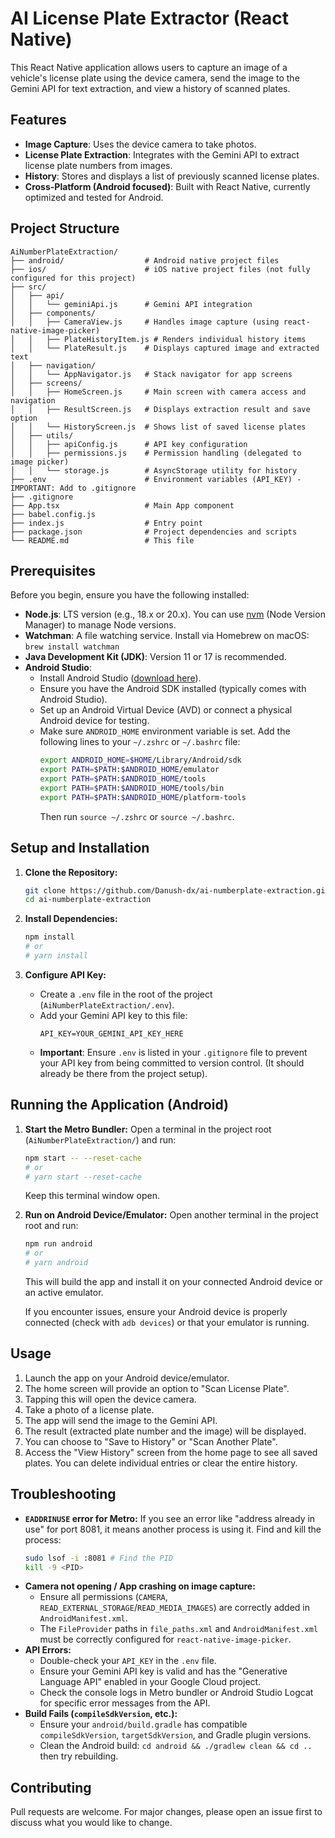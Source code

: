 # AI License Plate Extractor (React Native)

This React Native application allows users to capture an image of a vehicle's license plate using the device camera, send the image to the Gemini API for text extraction, and view a history of scanned plates.

## Features

*   **Image Capture**: Uses the device camera to take photos.
*   **License Plate Extraction**: Integrates with the Gemini API to extract license plate numbers from images.
*   **History**: Stores and displays a list of previously scanned license plates.
*   **Cross-Platform (Android focused)**: Built with React Native, currently optimized and tested for Android.

## Project Structure

```
AiNumberPlateExtraction/
├── android/                  # Android native project files
├── ios/                      # iOS native project files (not fully configured for this project)
├── src/
│   ├── api/
│   │   └── geminiApi.js      # Gemini API integration
│   ├── components/
│   │   ├── CameraView.js     # Handles image capture (using react-native-image-picker)
│   │   ├── PlateHistoryItem.js # Renders individual history items
│   │   └── PlateResult.js    # Displays captured image and extracted text
│   ├── navigation/
│   │   └── AppNavigator.js   # Stack navigator for app screens
│   ├── screens/
│   │   ├── HomeScreen.js     # Main screen with camera access and navigation
│   │   ├── ResultScreen.js   # Displays extraction result and save option
│   │   └── HistoryScreen.js  # Shows list of saved license plates
│   ├── utils/
│   │   ├── apiConfig.js      # API key configuration
│   │   ├── permissions.js    # Permission handling (delegated to image picker)
│   │   └── storage.js        # AsyncStorage utility for history
├── .env                      # Environment variables (API_KEY) - IMPORTANT: Add to .gitignore
├── .gitignore
├── App.tsx                   # Main App component
├── babel.config.js
├── index.js                  # Entry point
├── package.json              # Project dependencies and scripts
└── README.md                 # This file
```

## Prerequisites

Before you begin, ensure you have the following installed:

*   **Node.js**: LTS version (e.g., 18.x or 20.x). You can use [nvm](https://github.com/nvm-sh/nvm) (Node Version Manager) to manage Node versions.
*   **Watchman**: A file watching service. Install via Homebrew on macOS: `brew install watchman`
*   **Java Development Kit (JDK)**: Version 11 or 17 is recommended.
*   **Android Studio**:
    *   Install Android Studio ([download here](https://developer.android.com/studio)).
    *   Ensure you have the Android SDK installed (typically comes with Android Studio).
    *   Set up an Android Virtual Device (AVD) or connect a physical Android device for testing.
    *   Make sure `ANDROID_HOME` environment variable is set. Add the following lines to your `~/.zshrc` or `~/.bashrc` file:
        ```bash
        export ANDROID_HOME=$HOME/Library/Android/sdk
        export PATH=$PATH:$ANDROID_HOME/emulator
        export PATH=$PATH:$ANDROID_HOME/tools
        export PATH=$PATH:$ANDROID_HOME/tools/bin
        export PATH=$PATH:$ANDROID_HOME/platform-tools
        ```
        Then run `source ~/.zshrc` or `source ~/.bashrc`.

## Setup and Installation

1.  **Clone the Repository:**
    ```bash
    git clone https://github.com/Danush-dx/ai-numberplate-extraction.git
    cd ai-numberplate-extraction
    ```

2.  **Install Dependencies:**
    ```bash
    npm install
    # or
    # yarn install
    ```

3.  **Configure API Key:**
    *   Create a `.env` file in the root of the project (`AiNumberPlateExtraction/.env`).
    *   Add your Gemini API key to this file:
        ```
        API_KEY=YOUR_GEMINI_API_KEY_HERE
        ```
    *   **Important**: Ensure `.env` is listed in your `.gitignore` file to prevent your API key from being committed to version control. (It should already be there from the project setup).

## Running the Application (Android)

1.  **Start the Metro Bundler:**
    Open a terminal in the project root (`AiNumberPlateExtraction/`) and run:
    ```bash
    npm start -- --reset-cache
    # or
    # yarn start --reset-cache
    ```
    Keep this terminal window open.

2.  **Run on Android Device/Emulator:**
    Open another terminal in the project root and run:
    ```bash
    npm run android
    # or
    # yarn android
    ```
    This will build the app and install it on your connected Android device or an active emulator.

    If you encounter issues, ensure your Android device is properly connected (check with `adb devices`) or that your emulator is running.

## Usage

1.  Launch the app on your Android device/emulator.
2.  The home screen will provide an option to "Scan License Plate".
3.  Tapping this will open the device camera.
4.  Take a photo of a license plate.
5.  The app will send the image to the Gemini API.
6.  The result (extracted plate number and the image) will be displayed.
7.  You can choose to "Save to History" or "Scan Another Plate".
8.  Access the "View History" screen from the home page to see all saved plates. You can delete individual entries or clear the entire history.

## Troubleshooting

*   **`EADDRINUSE` error for Metro:**
    If you see an error like "address already in use" for port 8081, it means another process is using it. Find and kill the process:
    ```bash
    sudo lsof -i :8081 # Find the PID
    kill -9 <PID>
    ```
*   **Camera not opening / App crashing on image capture:**
    *   Ensure all permissions (`CAMERA`, `READ_EXTERNAL_STORAGE`/`READ_MEDIA_IMAGES`) are correctly added in `AndroidManifest.xml`.
    *   The `FileProvider` paths in `file_paths.xml` and `AndroidManifest.xml` must be correctly configured for `react-native-image-picker`.
*   **API Errors:**
    *   Double-check your `API_KEY` in the `.env` file.
    *   Ensure your Gemini API key is valid and has the "Generative Language API" enabled in your Google Cloud project.
    *   Check the console logs in Metro bundler or Android Studio Logcat for specific error messages from the API.
*   **Build Fails (`compileSdkVersion`, etc.):**
    *   Ensure your `android/build.gradle` has compatible `compileSdkVersion`, `targetSdkVersion`, and Gradle plugin versions.
    *   Clean the Android build: `cd android && ./gradlew clean && cd ..` then try rebuilding.

## Contributing

Pull requests are welcome. For major changes, please open an issue first to discuss what you would like to change.

